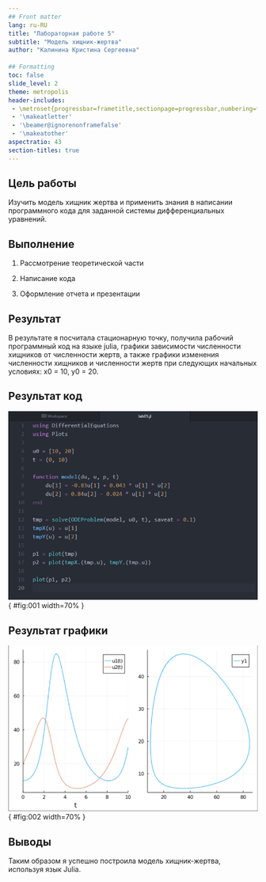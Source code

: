 ```yaml
---
## Front matter
lang: ru-RU
title: "Лабораторная работе 5"
subtitle: "Модель хищник-жертва"
author: "Калинина Кристина Сергеевна"

## Formatting
toc: false
slide_level: 2
theme: metropolis
header-includes: 
 - \metroset{progressbar=frametitle,sectionpage=progressbar,numbering=fraction}
 - '\makeatletter'
 - '\beamer@ignorenonframefalse'
 - '\makeatother'
aspectratio: 43
section-titles: true
---
```


## Цель работы

Изучить модель хищник жертва и применить знания в написании программного кода для заданной системы дифференциальных уравнений.

## Выполнение

 1. Рассмотрение теоретической части
 
 2. Написание кода
 
 3. Оформление отчета и презентации

## Результат

В результате я посчитала стационарную точку, получила рабочий программный код на языке julia, графики зависимости численности хищников от численности жертв,
а также графики изменения численности хищников и численности жертв при следующих начальных условиях: x0 = 10, y0 = 20.

## Результат код

![Финальный код](image/04.jpg){ #fig:001 width=70% }

## Результат графики

![Итоговые графики](image/05.jpg){ #fig:002 width=70% }

## Выводы

Таким образом я успешно построила модель хищник-жертва, используя язык Julia.
